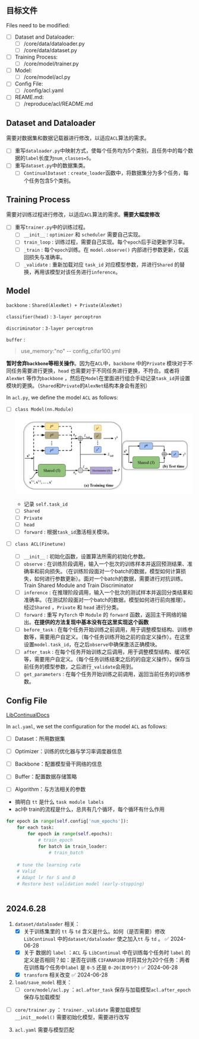 ## 目标文件
Files need to be modified:
- [ ] Dataset and Dataloader:
    - [ ] /core/data/dataloader.py
    - [ ] /core/data/dataset.py

- [ ] Training Process:
    - [ ] /core/model/trainer.py

- [ ] Model:
    - [ ] /core/model/acl.py

- [ ] Config File:
    - [ ] /config/acl.yaml

- [ ] REAME.md:
    - [ ] /reproduce/acl/README.md 

## Dataset and Dataloader
需要对数据集和数据记载器进行修改，以适应`ACL`算法的需求。
- [ ] 重写`dataloader.py`中映射方式，使每个任务均为5个类别，且任务中的每个数据的`label`长度为`num_classes=5`。
- [ ] 重写`dataset.py`中的数据集类。
    - [ ] `ContinualDataset` : `create_loader`函数中，将数据集分为多个任务，每个任务包含5个类别。

## Training Process
需要对训练过程进行修改，以适应`ACL`算法的需求。**需要大幅度修改**
- [ ] 重写`trainer.py`中的训练过程。
    - [ ] `__init__` : `optimizer` 和 `scheduler` 需要自己实现。
    - [ ] `train_loop` : 训练过程，需要自己实现。每个`epoch`后手动更新学习率。
    - [ ] `_train` : 每个`epoch`训练。在 `model.observe()` 内部进行参数更新，仅返回损失与准确率。
    - [ ] `_validate` : 重新加载对应 `task_id` 对应模型参数，并进行`Shared` 的替换，再用该模型对该任务进行`inference`。

## Model
`backbone` : `Shared(AlexNet) + Private(AlexNet)` 

`classifier(head)` : `3-layer perceptron` 

`discriminator` : `3-layer perceptron`

`buffer` : 
>    use_memory:"no" -- config_cifar100.yml

**暂时舍弃`backbone`等相关操作**。因为在`ACL`中，`backbone` 中的`Private` 模块对于不同任务需要进行更换，`head` 也需要对于不同任务进行更换，不符合。或者将 `AlexNet` 等作为`backbone` ，然后在`Model`在里面进行组合手动记录`task_id`并设置模块的更换。（`Shared`和`Private`的`AlexNet`结构本身会有差别）

In `acl.py`, we define the model `ACL` as follows:
- [ ] `class Model(nn.Module)` ![](./resources/imgs/acl.png) 

    + 记录 `self.task_id` 
	- [ ] `Shared`
	- [ ] `Private`
	- [ ] `head` 
	- [ ] `forward` : 根据`task_id`激活相关模块。
- [ ] `class ACL(Finetune)`
    - [ ] `__init__` : 初始化函数，设置算法所需的初始化参数。
    - [ ] `observe` : 在训练阶段调用，输入一个批次的训练样本并返回预测结果、准确率和前向损失。（在训练阶段面对一个batch的数据，模型如何计算损失，如何进行参数更新）。面对一个batch的数据，需要进行对抗训练。Train Shared Module and Train Discriminator
    - [ ] `inference` : 在推理阶段调用，输入一个批次的测试样本并返回分类结果和准确率。（在测试阶段面对一个batch的数据，模型如何进行前向推理）。经过`Shared` ，`Private` 和 `head` 进行分类。
    - [ ] `forward` : 重写 `PyTorch` 中 `Module` 的 `forward` 函数，返回主干网络的输出。**在提供的方法复现中基本没有在这里实现这个函数**
    - [ ] `before_task` : 在每个任务开始训练之前调用，用于调整模型结构、训练参数等，需要用户自定义。（每个任务训练开始之前的自定义操作）。在这里设置`model.task_id`，在之后`observe`中确保激活正确模块。
    - [ ] `after_task` : 在每个任务开始训练之后调用，用于调整模型结构、缓冲区等，需要用户自定义。（每个任务训练结束之后的的自定义操作）。保存当前任务的模型参数，之后进行`_validate`会用到。
    - [ ] `get_parameters` : 在每个任务开始训练之前调用，返回当前任务的训练参数。

## Config File
[LibContinualDocs](https://libcontinual.readthedocs.io/en/latest/docs/config_file_en.html)

In `acl.yaml`, we set the configuration for the model `ACL` as follows:
- [ ] Dataset：所用数据集
- [ ] Optimizer：训练的优化器与学习率调度器信息
- [ ] Backbone：配置模型骨干网络的信息
- [ ] Buffer：配置数据存储策略
- [ ] Algorithm：与方法相关的参数


- 搞明白 `tt` 是什么  `task module labels`
- acl中 train的流程是什么，总共有几个循环，每个循环有什么作用
```python
for epoch in range(self.config['num_epochs']):
    for each task:
        for epoch in range(self.epochs):
            # train_epoch
            for batch in train_loader:
                # train_batch
        
    # tune the learning rate
    # Valid
    # Adapt lr for S and D
    # Restore best validation model (early-stopping)
                
```


## 2024.6.28
1. `dataset/dataloader` 相关：
   - [x] 关于训练集里的 `tt` 与 `td` 含义是什么。如何（是否需要）修改 `LibContinual` 中的`dataset/dataloader` 使之加入`tt` 与 `td` 。 ✅ 2024-06-28
   - [x] 关于 数据的 `label` ：`ACL` 与 `LibContinual` 中在训练每个任务时 `label` 的定义是否相同？如：是否在训练 `CIFARAR100` 时将其分为20个任务：两者在训练每个任务中`label` 是 `0-5` 还是 `0-20(其中5个)` ✅ 2024-06-28
   - [x] `transform` 相关改变 ✅ 2024-06-28
2. `load/save_model` 相关：
   - [ ] `core/model/acl.py` ：`acl.after_task` 保存与加载模型`acl.after_epoch` 保存与加载模型
  - [ ]  `core/trainer.py` ：
    `trainer._validate` 需要加载模型  
    `__init__model()` 需要初始化模型，需要进行改写
 3. `acl.yaml` 需要与模型匹配


